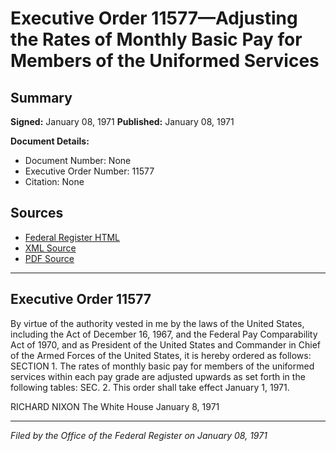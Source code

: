 # Executive Order 11577—Adjusting the Rates of Monthly Basic Pay for Members of the Uniformed Services

## Summary

**Signed:** January 08, 1971
**Published:** January 08, 1971

**Document Details:**
- Document Number: None
- Executive Order Number: 11577
- Citation: None

## Sources
- [Federal Register HTML](https://www.presidency.ucsb.edu/documents/executive-order-11577-adjusting-the-rates-monthly-basic-pay-for-members-the-uniformed)
- [XML Source](None)
- [PDF Source](None)

---

## Executive Order 11577

By virtue of the authority vested in me by the laws of the United States, including the Act of December 16, 1967, and the Federal Pay Comparability Act of 1970, and as President of the United States and Commander in Chief of the Armed Forces of the United States, it is hereby ordered as follows:
SECTION 1. The rates of monthly basic pay for members of the uniformed services within each pay grade are adjusted upwards as set forth in the following tables:
SEC. 2. This order shall take effect January 1, 1971.

RICHARD NIXON
The White House
January 8, 1971

---

*Filed by the Office of the Federal Register on January 08, 1971*
